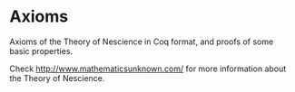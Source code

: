 # Axioms
Axioms of the Theory of Nescience in Coq format, and proofs of some basic properties.

Check http://www.mathematicsunknown.com/ for more information about the Theory of Nescience.
